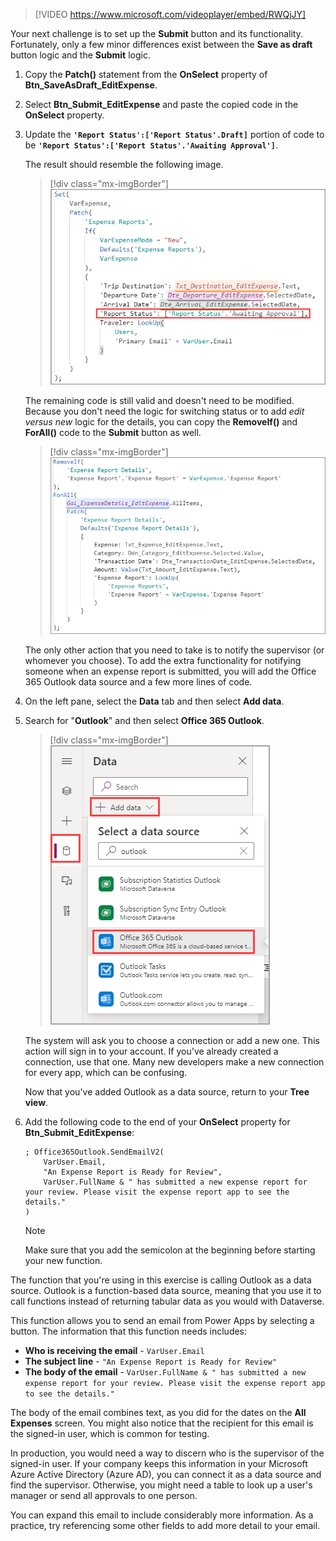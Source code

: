 > [!VIDEO https://www.microsoft.com/videoplayer/embed/RWQjJY]

Your next challenge is to set up the **Submit** button and its functionality. Fortunately, only a few minor differences exist between the **Save as draft** button logic and the **Submit** logic.

1. Copy the **Patch()** statement from the **OnSelect** property of **Btn_SaveAsDraft_EditExpense**.

1. Select **Btn_Submit_EditExpense** and paste the copied code in the **OnSelect** property.

1. Update the **`'Report Status':['Report Status'.Draft]`** portion of code to be **`'Report Status':['Report Status'.'Awaiting Approval']`**.

    The result should resemble the following image.

   > [!div class="mx-imgBorder"]
   > [![Screenshot of the Report Status portion being updated in Power Apps.](../media/updated.png)](../media/updated.png#lightbox)

   The remaining code is still valid and doesn't need to be modified. Because you don't need the logic for switching status or to add *edit versus new* logic for the details, you can copy the **RemoveIf()** and **ForAll()** code to the **Submit** button as well.

   > [!div class="mx-imgBorder"]
   > [![Screenshot of Power Apps, showing the Remove If and For All parts of the formula from the previous unit.](../media/formula-3.png)](../media/formula-3.png#lightbox)

   The only other action that you need to take is to notify the supervisor (or whomever you choose). To add the extra functionality for notifying someone when an expense report is submitted, you will add the Office 365 Outlook data source and a few more lines of code.

1. On the left pane, select the **Data** tab and then select **Add data**.

1. Search for "**Outlook**" and then select **Office 365 Outlook**.

   > [!div class="mx-imgBorder"]
   > [![Screenshot of the Data view in Power Apps, with the Add data button and the Office 365 Outlook result highlighted.](../media/add-data.png)](../media/add-data.png#lightbox)

   The system will ask you to choose a connection or add a new one. This action will sign in to your account. If you've already created a connection, use that one. Many new developers make a new connection for every app, which can be confusing.

   Now that you've added Outlook as a data source, return to your **Tree view**.

1. Add the following code to the end of your **OnSelect** property for **Btn_Submit_EditExpense**:

    ```powerappsfl
    ; Office365Outlook.SendEmailV2(
        VarUser.Email,
        "An Expense Report is Ready for Review",
        VarUser.FullName & " has submitted a new expense report for your review. Please visit the expense report app to see the details."
    )
    ```

    > [!NOTE]
    > Make sure that you add the semicolon at the beginning before starting your new function.

The function that you're using in this exercise is calling Outlook as a data source. Outlook is a function-based data source, meaning that you use it to call functions instead of returning tabular data as you would with Dataverse.

This function allows you to send an email from Power Apps by selecting a button. The information that this function needs includes:

- **Who is receiving the email** - `VarUser.Email`
- **The subject line** - `"An Expense Report is Ready for Review"`
- **The body of the email** - `VarUser.FullName & " has submitted a new expense report for your review. Please visit the expense report app to see the details."`

The body of the email combines text, as you did for the dates on the **All Expenses** screen. You might also notice that the recipient for this email is the signed-in user, which is common for testing.

In production, you would need a way to discern who is the supervisor of the signed-in user. If your company keeps this information in your Microsoft Azure Active Directory (Azure AD), you can connect it as a data source and find the supervisor. Otherwise, you might need a table to look up a user's manager or send all approvals to one person.

You can expand this email to include considerably more information. As a practice, try referencing some other fields to add more detail to your email.
